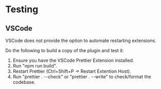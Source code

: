 # Testing

## VSCode

VSCode does not provide the option to automate restarting extensions.

Do the following to build a copy of the plugin and test it:
1. Ensure you have the VSCode Prettier Extension installed.
2. Run "npm run build".
3. Restart Prettier (Ctrl+Shift+P -> Restart Extention Host).
4. Run "prettier . --check" or "prettier . --write" to check/format the codebase.